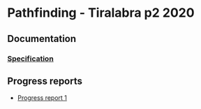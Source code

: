 # Pathfinding - Tiralabra p2 2020

## Documentation
### [Specification](https://github.com/Malpel/malpel-pathfinding/blob/main/Documentation/Specification.md)

## Progress reports
- [Progress report 1](https://github.com/Malpel/malpel-pathfinding/blob/main/Documentation/Progress_report_1.md)
